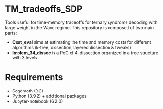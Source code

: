 # TM_tradeoffs_SDP
Tools useful for time-memory tradeoffs for ternary syndrome decoding with large weight in the Wave regime.
This repository is composed of two main parts:
* **Cost_eval** aims at estimating the time and memory costs for different algorithms (k-tree, dissection, layered dissection & tweaks)
* **Implem_34_dissec** is a PoC of 4-dissection organized in a tree structure with 3 levels

# Requirements
* Sagemath (9.2)
* Python (3.9.2) + additional packages
* Jupyter-notebook (6.2.0)
